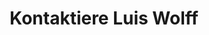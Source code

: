 --- 
layout: pages/contact 
title: Kontaktiere Luis Wolff
language: de
text-main: Hier werde ich einige möglichkeiten nennen, wie Sie mit mir in Kontakt tretten können
---
